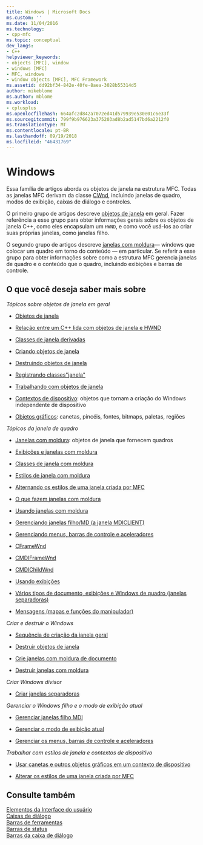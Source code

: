 ```yaml
---
title: Windows | Microsoft Docs
ms.custom: ''
ms.date: 11/04/2016
ms.technology:
- cpp-mfc
ms.topic: conceptual
dev_langs:
- C++
helpviewer_keywords:
- objects [MFC], window
- windows [MFC]
- MFC, windows
- window objects [MFC], MFC Framework
ms.assetid: dd92bf34-842e-40fe-8aea-3028b55314d5
author: mikeblome
ms.author: mblome
ms.workload:
- cplusplus
ms.openlocfilehash: 664afc2d842a7072ed41d579939e530e01c6e33f
ms.sourcegitcommit: 799f9b976623a375203ad8b2ad5147bd6a2212f0
ms.translationtype: MT
ms.contentlocale: pt-BR
ms.lasthandoff: 09/19/2018
ms.locfileid: "46431769"
---
```

# <a name="windows"></a>Windows

Essa família de artigos aborda os objetos de janela na estrutura MFC. Todas as janelas MFC derivam da classe [CWnd](../mfc/reference/cwnd-class.md), incluindo janelas de quadro, modos de exibição, caixas de diálogo e controles.

O primeiro grupo de artigos descreve [objetos de janela](../mfc/window-objects.md) em geral. Fazer referência a esse grupo para obter informações gerais sobre os objetos de janela C++, como eles encapsulam um `HWND`, e como você usá-los ao criar suas próprias janelas, como janelas filho.

O segundo grupo de artigos descreve [janelas com moldura](../mfc/frame-windows.md)— windows que colocar um quadro em torno do conteúdo — em particular. Se referir a esse grupo para obter informações sobre como a estrutura MFC gerencia janelas de quadro e o conteúdo que o quadro, incluindo exibições e barras de controle.

## <a name="what-do-you-want-to-know-more-about"></a>O que você deseja saber mais sobre

*Tópicos sobre objetos de janela em geral*

- [Objetos de janela](../mfc/window-objects.md)

- [Relação entre um C++ lida com objetos de janela e HWND](../mfc/relationship-between-a-cpp-window-object-and-an-hwnd.md)

- [Classes de janela derivadas](../mfc/derived-window-classes.md)

- [Criando objetos de janela](../mfc/creating-windows.md)

- [Destruindo objetos de janela](../mfc/destroying-window-objects.md)

- [Registrando classes"janela"](../mfc/registering-window-classes.md)

- [Trabalhando com objetos de janela](../mfc/working-with-window-objects.md)

- [Contextos de dispositivo](../mfc/device-contexts.md): objetos que tornam a criação do Windows independente de dispositivo

- [Objetos gráficos](../mfc/graphic-objects.md): canetas, pincéis, fontes, bitmaps, paletas, regiões

*Tópicos da janela de quadro*

- [Janelas com moldura](../mfc/frame-windows.md): objetos de janela que fornecem quadros

- [Exibições e janelas com moldura](../mfc/frame-windows.md)

- [Classes de janela com moldura](../mfc/frame-window-classes.md)

- [Estilos de janela com moldura](../mfc/frame-window-styles-cpp.md)

- [Alternando os estilos de uma janela criada por MFC](../mfc/changing-the-styles-of-a-window-created-by-mfc.md)

- [O que fazem janelas com moldura](../mfc/what-frame-windows-do.md)

- [Usando janelas com moldura](../mfc/using-frame-windows.md)

- [Gerenciando janelas filho/MD (a janela MDICLIENT)](../mfc/managing-mdi-child-windows.md)

- [Gerenciando menus, barras de controle e aceleradores](../mfc/managing-menus-control-bars-and-accelerators.md)

- [CFrameWnd](../mfc/reference/cframewnd-class.md)

- [CMDIFrameWnd](../mfc/reference/cmdiframewnd-class.md)

- [CMDIChildWnd](../mfc/reference/cmdichildwnd-class.md)

- [Usando exibições](../mfc/using-views.md)

- [Vários tipos de documento, exibições e Windows de quadro (janelas separadoras)](../mfc/multiple-document-types-views-and-frame-windows.md)

- [Mensagens (mapas e funções do manipulador)](../mfc/messages.md)

*Criar e destruir o Windows*

- [Sequência de criação da janela geral](../mfc/general-window-creation-sequence.md)

- [Destruir objetos de janela](../mfc/destroying-window-objects.md)

- [Crie janelas com moldura de documento](../mfc/creating-document-frame-windows.md)

- [Destruir janelas com moldura](../mfc/destroying-frame-windows.md)

*Criar Windows divisor*

- [Criar janelas separadoras](../mfc/multiple-document-types-views-and-frame-windows.md)

*Gerenciar o Windows filho e o modo de exibição atual*

- [Gerenciar janelas filho MDI](../mfc/managing-mdi-child-windows.md)

- [Gerenciar o modo de exibição atual](../mfc/managing-the-current-view.md)

- [Gerenciar os menus, barras de controle e aceleradores](../mfc/managing-menus-control-bars-and-accelerators.md)

*Trabalhar com estilos de janela e contextos de dispositivo*

- [Usar canetas e outros objetos gráficos em um contexto de dispositivo](../mfc/graphic-objects.md)

- [Alterar os estilos de uma janela criada por MFC](../mfc/changing-the-styles-of-a-window-created-by-mfc.md)

## <a name="see-also"></a>Consulte também

[Elementos da Interface do usuário](../mfc/user-interface-elements-mfc.md)<br/>
[Caixas de diálogo](../mfc/dialog-boxes.md)<br/>
[Barras de ferramentas](../mfc/toolbars.md)<br/>
[Barras de status](../mfc/status-bars.md)<br/>
[Barras da caixa de diálogo](../mfc/dialog-bars.md)

